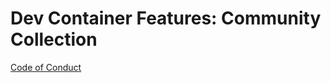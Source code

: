 # Dev Container Features: Community Collection

[Code of Conduct](https://github.com/devcontainer-community/code-of-conduct)
